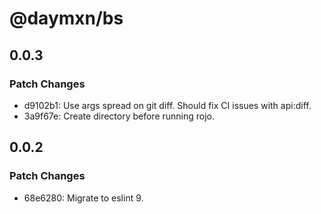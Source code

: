 # @daymxn/bs

## 0.0.3

### Patch Changes

- d9102b1: Use args spread on git diff. Should fix CI issues with api:diff.
- 3a9f67e: Create directory before running rojo.

## 0.0.2

### Patch Changes

- 68e6280: Migrate to eslint 9.
